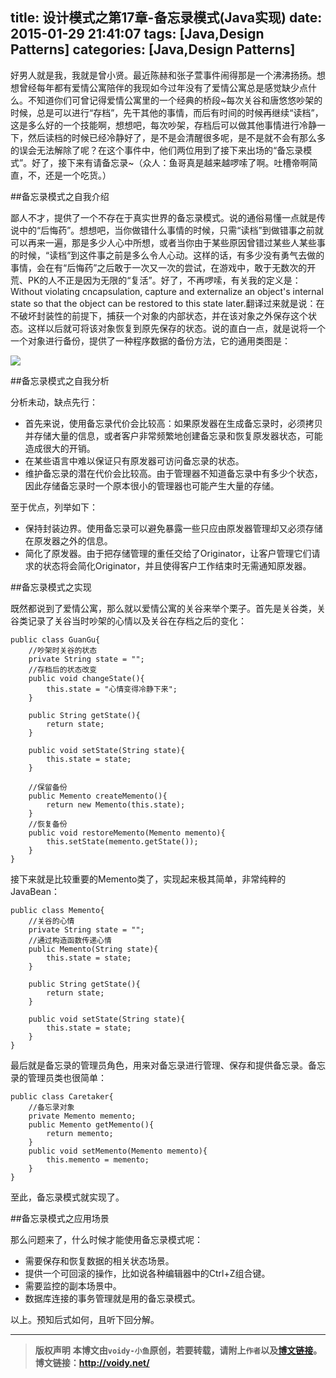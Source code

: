 title: 设计模式之第17章-备忘录模式(Java实现)
date: 2015-01-29 21:41:07
tags: [Java,Design Patterns]
categories: [Java,Design Patterns]
---

好男人就是我，我就是曾小贤。最近陈赫和张子萱事件闹得那是一个沸沸扬扬。想想曾经每年都有爱情公寓陪伴的我现如今过年没有了爱情公寓总是感觉缺少点什么。不知道你们可曾记得爱情公寓里的一个经典的桥段~每次关谷和唐悠悠吵架的时候，总是可以进行“存档”，先干其他的事情，而后有时间的时候再继续“读档”，这是多么好的一个技能啊，想想吧，每次吵架，存档后可以做其他事情进行冷静一下，然后读档的时候已经冷静好了，是不是会清醒很多呢，是不是就不会有那么多的误会无法解除了呢？在这个事件中，他们两位用到了接下来出场的“备忘录模式”。好了，接下来有请备忘录~（众人：鱼哥真是越来越啰嗦了啊。吐槽帝啊简直，不，还是一个吃货。）

##备忘录模式之自我介绍

鄙人不才，提供了一个不存在于真实世界的备忘录模式。说的通俗易懂一点就是传说中的“后悔药”。想想吧，当你做错什么事情的时候，只需“读档”到做错事之前就可以再来一遍，那是多少人心中所想，或者当你由于某些原因曾错过某些人某些事的时候，“读档”到这件事之前是多么令人心动。这样的话，有多少没有勇气去做的事情，会在有“后悔药”之后敢于一次又一次的尝试，在游戏中，敢于无数次的开荒、PK的人不正是因为无限的“复活”。好了，不再啰嗦，有关我的定义是：Without violating cncapsulation, capture and externalize an object's internal state so that the object can be restored to this state later.翻译过来就是说：在不破坏封装性的前提下，捕获一个对象的内部状态，并在该对象之外保存这个状态。这样以后就可将该对象恢复到原先保存的状态。说的直白一点，就是说将一个一个对象进行备份，提供了一种程序数据的备份方法，它的通用类图是：

![](http://images.cnitblog.com/blog/666211/201501/282048309413100.png)

##备忘录模式之自我分析

分析未动，缺点先行：

* 首先来说，使用备忘录代价会比较高：如果原发器在生成备忘录时，必须拷贝并存储大量的信息，或者客户非常频繁地创建备忘录和恢复原发器状态，可能造成很大的开销。
* 在某些语言中难以保证只有原发器可访问备忘录的状态。
* 维护备忘录的潜在代价会比较高。由于管理器不知道备忘录中有多少个状态，因此存储备忘录时一个原本很小的管理器也可能产生大量的存储。

至于优点，列举如下：

* 保持封装边界。使用备忘录可以避免暴露一些只应由原发器管理却又必须存储在原发器之外的信息。
* 简化了原发器。由于把存储管理的重任交给了Originator，让客户管理它们请求的状态将会简化Originator，并且使得客户工作结束时无需通知原发器。

##备忘录模式之实现

既然都说到了爱情公寓，那么就以爱情公寓的关谷来举个栗子。首先是关谷类，关谷类记录了关谷当时吵架的心情以及关谷在存档之后的变化：

	public class GuanGu{
	    //吵架时关谷的状态
	    private String state = "";
	    //存档后的状态改变
	    public void changeState(){
	        this.state = "心情变得冷静下来";
	    }
	
	    public String getState(){
	        return state;
	    }
	
	    public void setState(String state){
	        this.state = state;
	    }
	
	    //保留备份
	    public Memento createMemento(){
	        return new Memento(this.state);
	    }
	    //恢复备份
	    public void restoreMemento(Memento memento){
	        this.setState(memento.getState());
	    }
	}

接下来就是比较重要的Memento类了，实现起来极其简单，非常纯粹的JavaBean：

	public class Memento{
	    //关谷的心情
	    private String state = "";
	    //通过构造函数传递心情
	    public Memento(String state){
	        this.state = state;
	    }
	
	    public String getState(){
	        return state;
	    }
	
	    public void setState(String state){
	        this.state = state;
	    }
	}

最后就是备忘录的管理员角色，用来对备忘录进行管理、保存和提供备忘录。备忘录的管理员类也很简单：

	public class Caretaker{
	    //备忘录对象
	    private Memento memento;
	    public Memento getMemento(){
	        return memento;
	    }
	    public void setMemento(Memento memento){
	        this.memento = memento;
	    }
	}

至此，备忘录模式就实现了。

##备忘录模式之应用场景

那么问题来了，什么时候才能使用备忘录模式呢：

* 需要保存和恢复数据的相关状态场景。
* 提供一个可回滚的操作，比如说各种编辑器中的Ctrl+Z组合键。
* 需要监控的副本场景中。
* 数据库连接的事务管理就是用的备忘录模式。

以上。预知后式如何，且听下回分解。

---
> **版权声明**
> **本博文由`voidy-小鱼`原创，若要转载，请附上`作者`以及[博文链接](http://voidy.net)。**
> **博文链接：<http://voidy.net/>**
